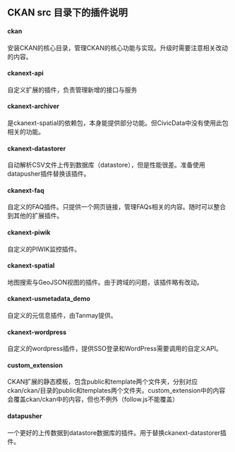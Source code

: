 ## CKAN src 目录下的插件说明

#### ckan
安装CKAN的核心目录，管理CKAN的核心功能与实现。升级时需要注意相关改动的内容。

#### ckanext-api
自定义扩展的插件，负责管理新增的接口与服务

#### ckanext-archiver
是ckanext-spatial的依赖包，本身能提供部分功能。但CivicData中没有使用此包相关的功能。

#### ckanext-datastorer
自动解析CSV文件上传到数据库（datastore），但是性能很差。准备使用datapusher插件替换该插件。

#### ckanext-faq
自定义的FAQ插件。只提供一个网页链接，管理FAQs相关的内容。随时可以整合到其他的扩展插件。

#### ckanext-piwik
自定义的PIWIK监控插件。

#### ckanext-spatial
地图搜索与GeoJSON视图的插件。由于跨域的问题，该插件略有改动。

#### ckanext-usmetadata_demo
自定义的元信息插件，由Tanmay提供。

#### ckanext-wordpress
自定义的wordpress插件，提供SSO登录和WordPress需要调用的自定义API。

#### custom_extension
CKAN扩展的静态模板，包含public和template两个文件夹，分别对应ckan/ckan/目录的public和templates两个文件夹。custom_extension中的内容会覆盖ckan/ckan中的内容，但也不例外（follow.js不能覆盖）

#### datapusher
一个更好的上传数据到datastore数据库的插件。用于替换ckanext-datastorer插件。
